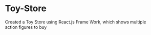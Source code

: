 # Toy-Store
Created  a Toy Store using React.js Frame Work, which shows multiple action figures to buy
